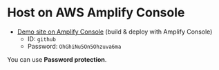 # Host on AWS Amplify Console

- [Demo site on Amplify Console] (build & deploy with Amplify Console)
    - ID: `github`
    - Password: `OhGhiNu5On5Ohzuva6ma`

You can use **Password protection**.



<!-- Internal References -->
<!-- External References -->
[Demo site on Amplify Console]: https://master.d1ymzxwumyxuh1.amplifyapp.com/
